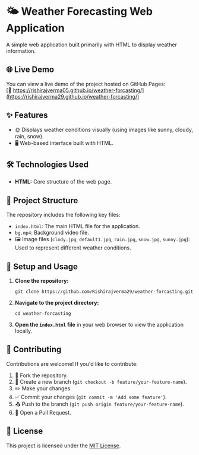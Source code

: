 # 🌤️ Weather Forecasting Web Application

A simple web application built primarily with HTML to display weather information.

## 🌐 Live Demo

You can view a live demo of the project hosted on GitHub Pages:  
[🔗 https://rishirajverma05.github.io/weather-forcasting/](https://rishirajverma29.github.io/weather-forcasting/)

## ✨ Features

* 🌞 Displays weather conditions visually (using images like sunny, cloudy, rain, snow).  
* 🖥️ Web-based interface built with HTML.

## 🛠️ Technologies Used

* **HTML:** Core structure of the web page.

## 📂 Project Structure

The repository includes the following key files:  
* `index.html`: The main HTML file for the application.  
* `bg.mp4`: Background video file.  
* 🖼️ Image files (`clody.jpg`, `default1.jpg`, `rain.jpg`, `snow.jpg`, `sunny.jpg`): Used to represent different weather conditions.

## 🚀 Setup and Usage

1. **Clone the repository:**  
    ```
    git clone https://github.com/Rishirajverma29/weather-forcasting.git
    ```
2. **Navigate to the project directory:**  
    ```
    cd weather-forcasting
    ```
3. **Open the `index.html` file** in your web browser to view the application locally.

## 🤝 Contributing

Contributions are welcome! If you'd like to contribute:  
1. 🍴 Fork the repository.  
2. 🌱 Create a new branch (`git checkout -b feature/your-feature-name`).  
3. ✏️ Make your changes.  
4. ✅ Commit your changes (`git commit -m 'Add some feature'`).  
5. 📤 Push to the branch (`git push origin feature/your-feature-name`).  
6. 🔀 Open a Pull Request.

## 📜 License

This project is licensed under the [MIT License](LICENSE).
